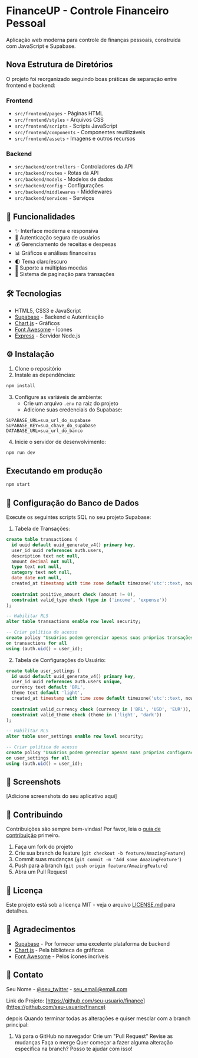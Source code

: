 # FinanceUP - Controle Financeiro Pessoal

Aplicação web moderna para controle de finanças pessoais, construída com JavaScript e Supabase.

## Nova Estrutura de Diretórios

O projeto foi reorganizado seguindo boas práticas de separação entre frontend e backend:

### Frontend
- `src/frontend/pages` - Páginas HTML
- `src/frontend/styles` - Arquivos CSS
- `src/frontend/scripts` - Scripts JavaScript
- `src/frontend/components` - Componentes reutilizáveis
- `src/frontend/assets` - Imagens e outros recursos

### Backend
- `src/backend/controllers` - Controladores da API
- `src/backend/routes` - Rotas da API
- `src/backend/models` - Modelos de dados
- `src/backend/config` - Configurações
- `src/backend/middlewares` - Middlewares
- `src/backend/services` - Serviços

## 🚀 Funcionalidades

- ✨ Interface moderna e responsiva
- 🔐 Autenticação segura de usuários
- 💰 Gerenciamento de receitas e despesas
- 📊 Gráficos e análises financeiras
- 🌓 Tema claro/escuro
- 💱 Suporte a múltiplas moedas
- 📃 Sistema de paginação para transações

## 🛠️ Tecnologias

- HTML5, CSS3 e JavaScript
- [Supabase](https://supabase.com/) - Backend e Autenticação
- [Chart.js](https://www.chartjs.org/) - Gráficos
- [Font Awesome](https://fontawesome.com/) - Ícones
- [Express](https://expressjs.com/) - Servidor Node.js

## ⚙️ Instalação

1. Clone o repositório
2. Instale as dependências:
```bash
npm install
```

3. Configure as variáveis de ambiente:
   - Crie um arquivo `.env` na raiz do projeto
   - Adicione suas credenciais do Supabase:
```env
SUPABASE_URL=sua_url_do_supabase
SUPABASE_KEY=sua_chave_do_supabase
DATABASE_URL=sua_url_do_banco
```

4. Inicie o servidor de desenvolvimento:
```bash
npm run dev
```

## Executando em produção

```bash
npm start
```

## 📝 Configuração do Banco de Dados

Execute os seguintes scripts SQL no seu projeto Supabase:

1. Tabela de Transações:
```sql
create table transactions (
  id uuid default uuid_generate_v4() primary key,
  user_id uuid references auth.users,
  description text not null,
  amount decimal not null,
  type text not null,
  category text not null,
  date date not null,
  created_at timestamp with time zone default timezone('utc'::text, now()),
  
  constraint positive_amount check (amount != 0),
  constraint valid_type check (type in ('income', 'expense'))
);

-- Habilitar RLS
alter table transactions enable row level security;

-- Criar política de acesso
create policy "Usuários podem gerenciar apenas suas próprias transações"
on transactions for all
using (auth.uid() = user_id);
```

2. Tabela de Configurações do Usuário:
```sql
create table user_settings (
  id uuid default uuid_generate_v4() primary key,
  user_id uuid references auth.users unique,
  currency text default 'BRL',
  theme text default 'light',
  created_at timestamp with time zone default timezone('utc'::text, now()),
  
  constraint valid_currency check (currency in ('BRL', 'USD', 'EUR')),
  constraint valid_theme check (theme in ('light', 'dark'))
);

-- Habilitar RLS
alter table user_settings enable row level security;

-- Criar política de acesso
create policy "Usuários podem gerenciar apenas suas próprias configurações"
on user_settings for all
using (auth.uid() = user_id);
```

## 📱 Screenshots

[Adicione screenshots do seu aplicativo aqui]

## 🤝 Contribuindo

Contribuições são sempre bem-vindas! Por favor, leia o [guia de contribuição](CONTRIBUTING.md) primeiro.

1. Faça um fork do projeto
2. Crie sua branch de feature (`git checkout -b feature/AmazingFeature`)
3. Commit suas mudanças (`git commit -m 'Add some AmazingFeature'`)
4. Push para a branch (`git push origin feature/AmazingFeature`)
5. Abra um Pull Request

## 📄 Licença

Este projeto está sob a licença MIT - veja o arquivo [LICENSE.md](LICENSE.md) para detalhes.

## 👏 Agradecimentos

- [Supabase](https://supabase.com/) - Por fornecer uma excelente plataforma de backend
- [Chart.js](https://www.chartjs.org/) - Pela biblioteca de gráficos
- [Font Awesome](https://fontawesome.com/) - Pelos ícones incríveis

## 📧 Contato

Seu Nome - [@seu_twitter](https://twitter.com/seu_twitter) - seu_email@email.com

Link do Projeto: [https://github.com/seu-usuario/finance](https://github.com/seu-usuario/finance)


depois
Quando terminar todas as alterações e quiser mesclar com a branch principal:
1. Vá para o GitHub no navegador
Crie um "Pull Request"
Revise as mudanças
Faça o merge
Quer começar a fazer alguma alteração específica na branch? Posso te ajudar com isso!


